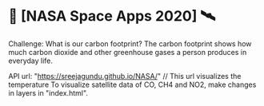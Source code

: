 # 🤖 [NASA Space Apps 2020] 🛰️ 

Challenge: What is our carbon footprint?
The carbon footprint shows how much carbon dioxide and other greenhouse gases a person produces in everyday life.

API url: "https://sreejagundu.github.io/NASA/"  // This url visualizes the temperature 
To visualize satellite data of CO, CH4 and NO2, make changes in layers in "index.html".
